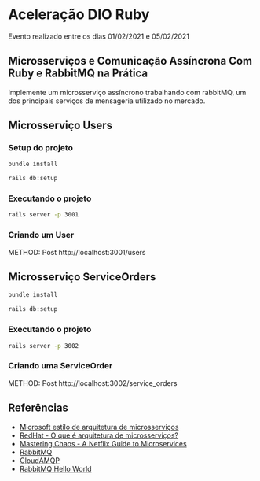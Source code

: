 # Aceleração DIO Ruby

Evento realizado entre os dias 01/02/2021 e 05/02/2021

## Microsserviços e Comunicação Assíncrona Com Ruby e RabbitMQ na Prática

Implemente um microsserviço assíncrono trabalhando com rabbitMQ, um dos principais serviços de mensageria utilizado no mercado.

## Microsserviço Users

### Setup do projeto

```sh
bundle install
```

```sh
rails db:setup
```

### Executando o projeto

```sh
rails server -p 3001
```

### Criando um User

METHOD: Post
http://localhost:3001/users

## Microsserviço ServiceOrders

```sh
bundle install
```

```sh
rails db:setup
```

### Executando o projeto

```sh
rails server -p 3002
```

### Criando uma ServiceOrder

METHOD: Post
http://localhost:3002/service_orders

## Referências

- [Microsoft estilo de arquitetura de microsserviços](https://docs.microsoft.com/pt-br/azure/architecture/guide/architecture-styles/microservices)
- [RedHat - O que é arquitetura de microsserviços?](https://www.redhat.com/pt-br/topics/microservices)
- [Mastering Chaos - A Netflix Guide to Microservices](https://www.youtube.com/watch?v=CZ3wIuvmHeM&ab_channel=InfoQ)
- [RabbitMQ](https://www.rabbitmq.com/)
- [CloudAMQP](https://www.cloudamqp.com/)
- [RabbitMQ Hello World](https://www.rabbitmq.com/tutorials/tutorial-one-ruby.html)
